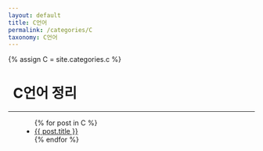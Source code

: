 ```yaml
---
layout: default
title: C언어
permalink: /categories/C
taxonomy: C언어
---
```

{% assign C = site.categories.c %}

<h1 style="margin-left: 10px;">C언어 정리</h1>
<hr>
<div class="entries-{{ entries_layout }}" style="margin-left: 30px;">
  <ul>
    {% for post in C %}
      <li>
        <a href="{{ site.baseurl }}{{ post.url }}">{{ post.title }}</a>
      </li>
    {% endfor %}
  </ul>
</div>